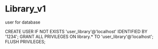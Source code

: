 # Library_v1

user for database 

CREATE USER IF NOT EXISTS 'user_library'@'localhost' IDENTIFIED BY '1234';
GRANT ALL PRIVILEGES ON library.* TO 'user_library'@'localhost';
FLUSH PRIVILEGES;
